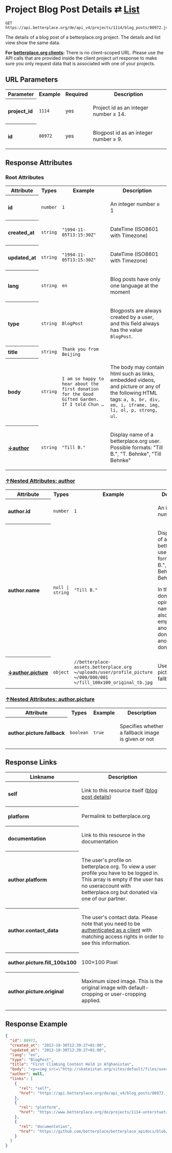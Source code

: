 
# Project Blog Post Details ⇄ [List](blog_posts_list.md)

```Cirru
GET https://api.betterplace.org/de/api_v4/projects/1114/blog_posts/88972.json
```

The details of a blog post of a betterplace.org project.
The details and list view show the same data.

**For [betterplace.org clients](../README.md#client-api):**
There is no client-scoped URL.
Please use the API calls that are provided inside the client project _url_ response
to make sure you only request data that is associated with one of your projects.


## URL Parameters

<table>
  <tr>
    <th>Parameter</th>
    <th>Example</th>
    <th>Required</th>
    <th>Description</th>
  </tr>
  <tr>
    <th align="left">project_id</th>
    <td><code>1114</code></td>
    <td>yes</td>
<td>

Project id as an integer number ≥ 14.

</td>
  </tr>
  <tr>
    <th align="left">id</th>
    <td><code>88972</code></td>
    <td>yes</td>
<td>

Blogpost id as an integer number ≥ 9.

</td>
  </tr>
</table>


## Response Attributes


### Root Attributes

  <table>
    <tr>
      <th>Attribute</th>
      <th>Types</th>
      <th>Example</th>
      <th>Description</th>
    </tr>
    <tr>
      <th align="left">id</th>
      <td><code>number</code></td>
      <td><code>1</code></td>
<td>

An integer number ≥ 1

</td>
    </tr>
    <tr>
      <th align="left">created_at</th>
      <td><code>string</code></td>
      <td><code>"1994-11-05T13:15:30Z"</code></td>
<td>

DateTime (ISO8601 with Timezone)

</td>
    </tr>
    <tr>
      <th align="left">updated_at</th>
      <td><code>string</code></td>
      <td><code>"1994-11-05T13:15:30Z"</code></td>
<td>

DateTime (ISO8601 with Timezone)

</td>
    </tr>
    <tr>
      <th align="left">lang</th>
      <td><code>string</code></td>
      <td><code>en</code></td>
<td>

Blog posts have only one language at the moment

</td>
    </tr>
    <tr>
      <th align="left">type</th>
      <td><code>string</code></td>
      <td><code>BlogPost</code></td>
<td>

Blogposts are always created by a user, and this
field always has the value <code>BlogPost</code>.


</td>
    </tr>
    <tr>
      <th align="left">title</th>
      <td><code>string</code></td>
      <td><code>Thank you from Beijing</code></td>
<td>



</td>
    </tr>
    <tr>
      <th align="left">body</th>
      <td><code>string</code></td>
      <td><code>I am so happy to hear about the first donation for the Good Gifted Garden. If I told Chun …</code></td>
<td>

The body may contain html such as links, embedded videos, and picture or
any of the following HTML tags:
```a, b, br, div, em, i, iframe, img, li, ol, p, strong, ul```.


</td>
    </tr>
    <tr>
        <th align="left" style="white-space: nowrap">
          <a id="author-ref" href="#author">
            ↓author
          </a>
        </th>
      <td><code>string</code></td>
      <td><code>"Till B."</code></td>
<td>

Display name of a betterplace.org user.
Possible formats: "Till B.", "T. Behnke", "Till Behnke"


</td>
    </tr>
  </table>

### <a id="author" href="#author-ref">↑Nested Attributes: author</a>

  <table>
    <tr>
      <th>Attribute</th>
      <th>Types</th>
      <th>Example</th>
      <th>Description</th>
    </tr>
    <tr>
      <th align="left">author.id</th>
      <td><code>number</code></td>
      <td><code>1</code></td>
<td>

An integer number ≥ 1

</td>
    </tr>
    <tr>
      <th align="left">author.name</th>
      <td><code>null &#124; string</code></td>
      <td><code>"Till B."</code></td>
<td>

Display name of a betterplace.org user.
Possible formats: "Till B.", "T. Behnke", "Till Behnke".

In the case of donation-opinions the name might also be
empty/null for anonymous donations for anonymous donations.


</td>
    </tr>
    <tr>
        <th align="left" style="white-space: nowrap">
          <a id="author.picture-ref" href="#author.picture">
            ↓author.picture
          </a>
        </th>
      <td><code>object</code></td>
      <td><code>//betterplace-assets.betterplace.org ↪/uploads/user/profile_picture ↪/000/000/001 ↪/fill_100x100_original_tb.jpg</code></td>
<td>

User profile picture or a fallback image

</td>
    </tr>
  </table>

### <a id="author.picture" href="#author.picture-ref">↑Nested Attributes: author.picture</a>

  <table>
    <tr>
      <th>Attribute</th>
      <th>Types</th>
      <th>Example</th>
      <th>Description</th>
    </tr>
    <tr>
      <th align="left">author.picture.fallback</th>
      <td><code>boolean</code></td>
      <td><code>true</code></td>
<td>

Specifies whether a fallback image is given or not

</td>
    </tr>
  </table>
</table>

## Response Links

<table>
  <tr>
    <th>Linkname</th>
    <th>Description</th>
  </tr>
    <tr>
<th align="left">

self

</th>
<td>

Link to this resource itself
(<a href="blog_post_details.md">blog post details</a>)


</td>
    </tr>
    <tr>
<th align="left">

platform

</th>
<td>

Permalink to betterplace.org

</td>
    </tr>
    <tr>
<th align="left">

documentation

</th>
<td>

Link to this resource in the documentation


</td>
    </tr>
    <tr>
<th align="left">

author.platform

</th>
<td>

The user's profile on betterplace.org.
To view a user profile you have to be logged in.
This array is empty if the user has no useraccount
with betterplace.org but donated via one of our partner.


</td>
    </tr>
    <tr>
<th align="left">

author.contact_data

</th>
<td>

The user's contact data. Please note that you need to be
<a href="../README.md#client-api">authenticated as a client</a> with matching
access rights in order to see this information.


</td>
    </tr>
    <tr>
<th align="left">

author.picture.fill_100x100

</th>
<td>

100×100 Pixel

</td>
    </tr>
    <tr>
<th align="left">

author.picture.original

</th>
<td>

Maximum sized image. This is the original image with default-cropping or user-cropping applied.

</td>
    </tr>
</table>

## Response Example

```json
{
  "id": 88972,
  "created_at": "2013-10-30T12:39:27+01:00",
  "updated_at": "2013-10-30T12:39:27+01:00",
  "lang": "en",
  "type": "BlogPost",
  "title": "First Climbing Contest Held in Afghanistan",
  "body": "<p><img src=\"http://skateistan.org/sites/default/files/users/duncan.buck/1381505_10201192263663306_1801301726_n.jpeg\"><br></p><br><p>On<br> Saturday 28th September, Skateistan Kabul's volunteers and staff took <br>part in the inaugural indoor climbing competition held at the facility, <br>with both girls and boys competing (ages 11-22). This was the 1st <br>climbing competition that has taken place at Skateistan and the 1st <br>known climbing contest held in Afghanistan!<br><br>The climbing <br>competition had both female and male categories with contests that <br>included speed climbing and fastest rope coil. The competition was <br>judged by our amazing volunteer climbing teachers, including the <br>competition organiser Gio Trambaiolo who has been instrumental in <br>teaching climbing to the Skateistan volunteers. Gio has volunteered as a<br> climbing teacher nearly each week for well over a year. Skateistan is <br>extremely lucky to have such a wonderful team of dedicated volunteers, <br>who include around a dozen foreigners with certified climbing <br>backgrounds.</p><br><p>\" Everyone did very well, it's amazing to<br> see how the instructors and volunteers have progressed over the past <br>few months. \" - Gio, volunteer climbing teacher</p><br><p>Each <br>week since June 2012, climbing lessons have been provided <br>to Skateistan's Youth Leaders, who are Afghan staff and volunteers with <br>the project. They have learned climbing techniques, as well as built <br>up trust and respect for each other through the sport. It is been <br>inspiring to watch the volunteers develop as climbers and to see the <br>high skill level our Youth Leaders have developed since the program took<br> shape last year. Through the program, 14 young Afghans (50% girls) have<br> received certificates to be Beginner Climbing Instructors, and they now<br> facilitate climbing classes with more than 400 students who attend <br>Skateistan.</p><br><p>A brief prize ceremony was held the following week to <br>give the final results of the competition, as well as some prizes which <br>were given to everyone who participated.</p>We<br> want to thank all the climbing volunteers who have created a hugely <br>succesful sports program for our staff and students. We wish to thank <br>Giovanni Trambaiolo, Sheilagh Henry, Kate Hughes, Mindy Visser, Colin R,<br> Erin Blankenship, Jeffery Dow, Kelsey Noonan, Sarah-Jean <br>Cunningham, and Stephanie Faser. Your constant creativity and innovative<br> training have made climbing one of the leading activities for the Youth<br> Leaders at Skateistan. The development of students who attend your <br>classes has been a great pleasure to watch, and will benefit hundreds of<br> children who will continue to be taught by their Afghan peers.<p><br><img src=\"http://skateistan.org/sites/default/files/users/duncan.buck/2013-09-24-peace-day-eventimg_1269.jpg\"></p><br><p><br></p><br><br>",
  "author": null,
  "links": [
    {
      "rel": "self",
      "href": "https://api.betterplace.org/de/api_v4/blog_posts/88972.json"
    },
    {
      "rel": "platform",
      "href": "https://www.betterplace.org/de/projects/1114-unterstuetze-skateistan-sport-bildung-fuer-kinde-eyluel-camci/news/88972#ppp-sticky-anchor"
    },
    {
      "rel": "documentation",
      "href": "https://github.com/betterplace/betterplace_apidocs/blob/master/sections/blog_post_details.md"
    }
  ]
}
```

